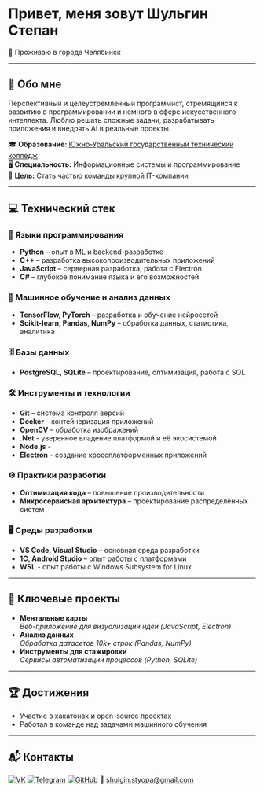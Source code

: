 # Привет, меня зовут Шульгин Степан  
📍 Проживаю в городе Челябинск  

---

## 👻 Обо мне  
Перспективный и целеустремленный программист, стремящийся к развитию в программировании и немного в сфере искусственного интеллекта. Люблю решать сложные задачи, разрабатывать приложения и внедрять AI в реальные проекты.  

🎓 **Образование:** [Южно-Уральский государственный технический колледж](https://sustec.ru/)  
🖥 **Специальность:** Информационные системы и программирование  
🎯 **Цель:** Стать частью команды крупной IT-компании  

---

## 💻 Технический стек  

### 🔹 Языки программирования  
- **Python** – опыт в ML и backend-разработке  
- **C++** – разработка высокопроизводительных приложений  
- **JavaScript** – серверная разработка, работа с Electron
- **C#** – глубокое понимание языка и его возможностей

### 🤖 Машинное обучение и анализ данных  
- **TensorFlow, PyTorch** – разработка и обучение нейросетей  
- **Scikit-learn, Pandas, NumPy** – обработка данных, статистика, аналитика  

### 🗄️ Базы данных  
- **PostgreSQL, SQLite** – проектирование, оптимизация, работа с SQL  

### 🛠️ Инструменты и технологии  
- **Git** – система контроля версий  
- **Docker** – контейнеризация приложений  
- **OpenCV** – обработка изображений
- **.Net** - уверенное владение платформой и её экосистемой
- **Node.js** - 
- **Electron** – создание кроссплатформенных приложений  

### ⚙️ Практики разработки  
- **Оптимизация кода** – повышение производительности   
- **Микросервисная архитектура** – проектирование распределённых систем  

### 🖥️ Среды разработки  
- **VS Code, Visual Studio** – основная среда разработки  
- **1C, Android Studio** – опыт работы с платформами
- **WSL** - опыт работы с Windows Subsystem for Linux

---

## 🚀 Ключевые проекты  
- **Ментальные карты**  
  *Веб-приложение для визуализации идей (JavaScript, Electron)*  
- **Анализ данных**  
  *Обработка датасетов 10k+ строк (Pandas, NumPy)*  
- **Инструменты для стажировки**  
  *Сервисы автоматизации процессов (Python, SQLite)*  

---

## 🏆 Достижения  
- Участие в хакатонах и open-source проектах  
- Работал в команде над задачами машинного обучения  

---

## 📬 Контакты  
[![VK](https://img.shields.io/badge/VK-0077FF?style=for-the-badge&logo=VK&logoColor=white)](https://vk.com/id859215299)  [![Telegram](https://img.shields.io/badge/Telegram-26A5E4?style=for-the-badge&logo=telegram&logoColor=white)](https://t.me/INFORGG)  [![GitHub](https://img.shields.io/badge/GitHub-181717?style=for-the-badge&logo=github&logoColor=white)](https://github.com/INFORGi)  📧 [shulgin.styopa@gmail.com](mailto:shulgin.styopa@gmail.com)  
